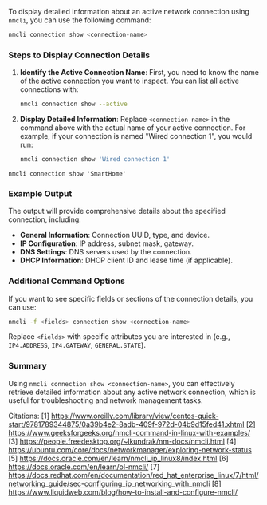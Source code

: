 To display detailed information about an active network connection using `nmcli`, you can use the following command:

```bash
nmcli connection show <connection-name>
```

### Steps to Display Connection Details

1. **Identify the Active Connection Name**: First, you need to know the name of the active connection you want to inspect. You can list all active connections with:

   ```bash
   nmcli connection show --active
   ```

2. **Display Detailed Information**: Replace `<connection-name>` in the command above with the actual name of your active connection. For example, if your connection is named "Wired connection 1", you would run:

   ```bash
   nmcli connection show 'Wired connection 1'
   ```

```shell
nmcli connection show 'SmartHome'
```
### Example Output
The output will provide comprehensive details about the specified connection, including:

- **General Information**: Connection UUID, type, and device.
- **IP Configuration**: IP address, subnet mask, gateway.
- **DNS Settings**: DNS servers used by the connection.
- **DHCP Information**: DHCP client ID and lease time (if applicable).

### Additional Command Options
If you want to see specific fields or sections of the connection details, you can use:

```bash
nmcli -f <fields> connection show <connection-name>
```

Replace `<fields>` with specific attributes you are interested in (e.g., `IP4.ADDRESS`, `IP4.GATEWAY`, `GENERAL.STATE`).

### Summary
Using `nmcli connection show <connection-name>`, you can effectively retrieve detailed information about any active network connection, which is useful for troubleshooting and network management tasks.

Citations:
[1] https://www.oreilly.com/library/view/centos-quick-start/9781789344875/0a39b4e2-8adb-409f-972d-04b9d15fed41.xhtml
[2] https://www.geeksforgeeks.org/nmcli-command-in-linux-with-examples/
[3] https://people.freedesktop.org/~lkundrak/nm-docs/nmcli.html
[4] https://ubuntu.com/core/docs/networkmanager/exploring-network-status
[5] https://docs.oracle.com/en/learn/nmcli_ip_linux8/index.html
[6] https://docs.oracle.com/en/learn/ol-nmcli/
[7] https://docs.redhat.com/en/documentation/red_hat_enterprise_linux/7/html/networking_guide/sec-configuring_ip_networking_with_nmcli
[8] https://www.liquidweb.com/blog/how-to-install-and-configure-nmcli/